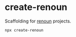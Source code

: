 # create-renoun

Scaffolding for [renoun](https://renoun.dev/) projects.

```bash
npx create-renoun
```
